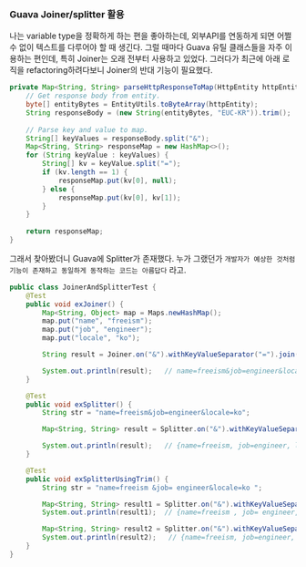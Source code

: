 ### Guava Joiner/splitter 활용

나는 variable type을 정확하게 하는 편을 좋아하는데, 외부API를 연동하게 되면 어쩔 수 없이 텍스트를 다루어야 할 때 생긴다. 그럴 때마다 Guava 유틸 클래스들을 자주 이용하는 편인데, 특히 Joiner는 오래 전부터 사용하고 있었다. 그러다가 최근에 아래 로직을 refactoring하려다보니 Joiner의 반대 기능이 필요했다. 

```java
private Map<String, String> parseHttpResponseToMap(HttpEntity httpEntity) throws IOException {
    // Get response body from entity.
    byte[] entityBytes = EntityUtils.toByteArray(httpEntity);
    String responseBody = (new String(entityBytes, "EUC-KR")).trim();
    
    // Parse key and value to map.
    String[] keyValues = responseBody.split("&");
    Map<String, String> responseMap = new HashMap<>();
    for (String keyValue : keyValues) {
        String[] kv = keyValue.split("=");
        if (kv.length == 1) {
            responseMap.put(kv[0], null);
        } else {
            responseMap.put(kv[0], kv[1]);
        }
    }
    
    return responseMap;
}
```

그래서 찾아봤더니 Guava에 Splitter가 존재했다. 누가 그랬던가 `개발자가 예상한 것처럼 기능이 존재하고 동일하게 동작하는 코드는 아름답다` 라고.

```java
public class JoinerAndSplitterTest {
    @Test
    public void exJoiner() {
        Map<String, Object> map = Maps.newHashMap();
        map.put("name", "freeism");
        map.put("job", "engineer");
        map.put("locale", "ko");

        String result = Joiner.on("&").withKeyValueSeparator("=").join(map);

        System.out.println(result);   // name=freeism&job=engineer&locale=ko
    }

    @Test
    public void exSplitter() {
        String str = "name=freeism&job=engineer&locale=ko";

        Map<String, String> result = Splitter.on("&").withKeyValueSeparator("=").split(str);

        System.out.println(result);   // {name=freeism, job=engineer, locale=ko}
    }

    @Test
    public void exSplitterUsingTrim() {
        String str = "name=freeism &job= engineer&locale=ko ";

        Map<String, String> result1 = Splitter.on("&").withKeyValueSeparator("=").split(str);
        System.out.println(result1);  // {name=freeism , job= engineer, locale=ko }

        Map<String, String> result2 = Splitter.on("&").withKeyValueSeparator(Splitter.on("=").trimResults()).split(str);
        System.out.println(result2);   // {name=freeism, job=engineer, locale=ko}
    }
}
```